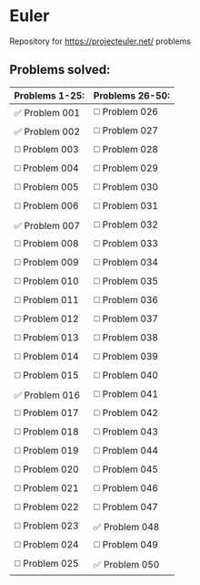 # Euler
Repository for https://projecteuler.net/ problems


## Problems solved:

| Problems 1-25: | Problems 26-50: |
| --- | --- |
| :white_check_mark: Problem 001 | :white_medium_square: Problem 026 |
| :white_check_mark: Problem 002 | :white_medium_square: Problem 027 |
| :white_medium_square: Problem 003 | :white_medium_square: Problem 028 |
| :white_medium_square: Problem 004 | :white_medium_square: Problem 029 |
| :white_medium_square: Problem 005 | :white_medium_square: Problem 030 |
| :white_medium_square: Problem 006 | :white_medium_square: Problem 031 |
| :white_check_mark: Problem 007 | :white_medium_square: Problem 032 |
| :white_medium_square: Problem 008 | :white_medium_square: Problem 033 |
| :white_medium_square: Problem 009 | :white_medium_square: Problem 034 |
| :white_medium_square: Problem 010 | :white_medium_square: Problem 035 |
| :white_medium_square: Problem 011 | :white_medium_square: Problem 036 |
| :white_medium_square: Problem 012 | :white_medium_square: Problem 037 |
| :white_medium_square: Problem 013 | :white_medium_square: Problem 038 |
| :white_medium_square: Problem 014 | :white_medium_square: Problem 039 |
| :white_medium_square: Problem 015 | :white_medium_square: Problem 040 |
| :white_check_mark: Problem 016 | :white_medium_square: Problem 041 |
| :white_medium_square: Problem 017 | :white_medium_square: Problem 042 |
| :white_medium_square: Problem 018 | :white_medium_square: Problem 043 |
| :white_medium_square: Problem 019 | :white_medium_square: Problem 044 |
| :white_medium_square: Problem 020 | :white_medium_square: Problem 045 |
| :white_medium_square: Problem 021 | :white_medium_square: Problem 046 |
| :white_medium_square: Problem 022 | :white_medium_square: Problem 047 |
| :white_medium_square: Problem 023 | :white_check_mark: Problem 048 |
| :white_medium_square: Problem 024 | :white_medium_square: Problem 049 |
| :white_medium_square: Problem 025 | :white_check_mark: Problem 050 |
